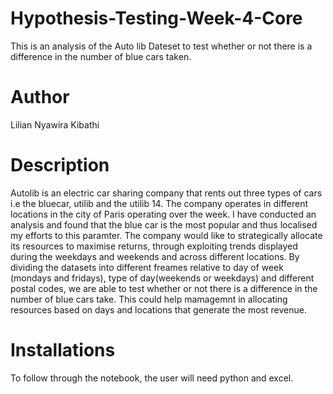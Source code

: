 # Hypothesis-Testing-Week-4-Core
This is an analysis of the Auto lib Dateset to test whether or not there is a difference in the number of blue cars taken. 
# Author
Lilian Nyawira Kibathi
# Description
Autolib is an electric car sharing company that rents out three types of cars i.e the bluecar, utilib and the utilib 14. The company operates in different locations in the city of Paris operating over the week. I have conducted an analysis and found that the blue car is the most popular and thus localised my efforts to this paramter. The company would like to strategically allocate its resources to maximise returns, through exploiting trends displayed during the weekdays and weekends and across different locations. By dividing the datasets into different freames relative to day of week (mondays and fridays), type of day(weekends or weekdays) and different postal codes, we are able to test whether or not there is a difference in the number of blue cars take. This could help mamagemnt in allocating resources based on days and locations that generate the most revenue. 
# Installations
To follow through the notebook, the user will need python and excel. 
